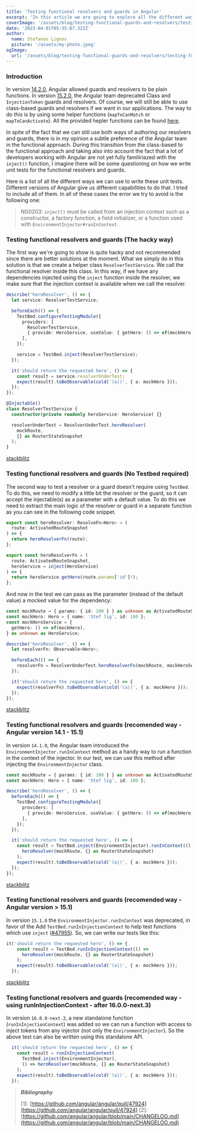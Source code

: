 ```yaml
---
title: 'Testing functional resolvers and guards in Angular'
excerpt: 'In this article we are going to explore all the different ways we can test functional guards and resolvers in an Angular project.'
coverImage: '/assets/blog/testing-functional-guards-and-resolvers/testing-functional-resolvers.png'
date: '2023-04-01T05:35:07.322Z'
author:
  name: Stefanos Lignos
  picture: '/assets/my-photo.jpeg'
ogImage:
  url: '/assets/blog/testing-functional-guards-and-resolvers/testing-functional-resolvers.png'
---
```


### Introduction

In version [14.2.0](https://github.com/angular/angular/blob/main/CHANGELOG.md#1420-2022-08-25), Angular allowed guards and resolvers to be plain functions. In version [15.2.0](https://github.com/angular/angular/blob/main/CHANGELOG.md#1520-2023-02-22), the Angular team deprecated Class and `InjectionToken` guards and resolvers. Of course, we will still be able to use class-based guards and resolvers if we want in our applications. The way to do this is by using some helper functions (`mapToCanMatch` or `mapToCanActivate`). All the provided hepler functions can be found [here](https://github.com/angular/angular/blob/main/packages/router/src/utils/functional_guards.ts).

In spite of the fact that we can still use both ways of authoring our resolvers and guards, there is in my opinion a subtle preference of the Angular team in the functional approach. During this transition from the class-based to the functional approach and taking also into account the fact that a lot of developers working with Angular are not yet fully familiriazed with the `inject()` function, I imagine there will be some questioning on how we write unit tests for the  functional resolvers and guards.

Here is a list of all the different ways we can use to write these unit tests. Different versions of Angular give us different capabilities to do that. I tried to include all of them. In all of these cases the error we try to avoid is the following one:

> NG0203: `inject()` must be called from an injection context such as a constructor, a factory function, a field initializer, or a function used with `EnvironmentInjector#runInContext`.

### Testing functional resolvers and guards (The hacky way)

The first way we're going to show is quite hacky and not recommended since there are better solutions at the moment. What we simply do in this solution is that we create a helper class `ResolverTestService`. We call the functional resolver inside this class. In this way, if we have any dependencies injected using the `inject` function inside the resolver, we make sure that the injection context is available when we call the resolver. 

```ts
describe('heroResolver', () => {
  let service: ResolverTestService;

  beforeEach(() => {
    TestBed.configureTestingModule({
      providers: [
        ResolverTestService,
        { provide: HeroService, useValue: { getHero: () => of(mockHero) } },
      ],
    });

    service = TestBed.inject(ResolverTestService);
  });

  it('should return the requested hero', () => {
    const result = service.resolverUnderTest;
    expect(result).toBeObservable(cold('(a|)', { a: mockHero }));
  });
});

@Injectable()
class ResolverTestService {
  constructor(private readonly heroService: HeroService) {}

  resolverUnderTest = ResolverUnderTest.heroResolver(
    mockRoute,
    {} as RouterStateSnapshot
  );
}
```

[stackblitz](https://stackblitz.com/edit/angular-2kiv4w?file=src/app/hero-detail/hero-detail.resolver.spec.ts)

### Testing functional resolvers and guards (No Testbed required)

The second way to test a resolver or a guard doesn't require using `TestBed`. To do this, we need to modify a little bit the resolver or the guard, so it can accept the injectable(s) as a parameter with a default value. To do this we need to extract the main logic of the resolver or guard in a separate function as you can see in the following code snippet.

```ts
export const heroResolver: ResolveFn<Hero> = (
  route: ActivatedRouteSnapshot
) => {
  return heroResolverFn(route);
};

export const heroResolverFn = (
  route: ActivatedRouteSnapshot,
  heroService = inject(HeroService)
) => {
  return heroService.getHero(route.params['id']!);
};
```

And now in the test we can pass as the parameter (instead of the default value) a mocked value for the dependency:

```ts
const mockRoute = { params: { id: 100 } } as unknown as ActivatedRouteSnapshot;
const mockHero: Hero = { name: 'Stef lig', id: 100 };
const mockHeroService = {
  getHero: () => of(mockHero),
} as unknown as HeroService;

describe('heroResolver', () => {
  let resolverFn: Observable<Hero>;

  beforeEach(() => {
    resolverFn = ResolverUnderTest.heroResolverFn(mockRoute, mockHeroService);
  });

  it('should return the requested hero', () => {
    expect(resolverFn).toBeObservable(cold('(a|)', { a: mockHero }));
  });
});

```

[stackblitz](https://stackblitz.com/edit/angular-2kiv4w-t4vxhd?file=src/app/hero-detail/hero-detail.resolver.spec.ts)

### Testing functional resolvers and guards (recomended way - Angular version 14.1 - 15.1)

In version `14.1.0`, the Angular team introduced the `EnvironmentInjector.runInContext` method as a handy way to run a function in the context of the injector. In our test, we can use this method after injecting the `EnvironmentInjector` class.

```ts
const mockRoute = { params: { id: 100 } } as unknown as ActivatedRouteSnapshot;
const mockHero: Hero = { name: 'Stef lig', id: 100 };

describe('heroResolver', () => {
  beforeEach(() => {
    TestBed.configureTestingModule({
      providers: [
        { provide: HeroService, useValue: { getHero: () => of(mockHero) } },
      ],
    });
  });

  it('should return the requested hero', () => {
    const result = TestBed.inject(EnvironmentInjector).runInContext(() =>
      heroResolver(mockRoute, {} as RouterStateSnapshot)
    );
    expect(result).toBeObservable(cold('(a|)', { a: mockHero }));
  });
});
```

[stackblitz](https://stackblitz.com/edit/angular-2kiv4w-kjf7x5?file=src/app/hero-detail/hero-detail.resolver.spec.ts)

### Testing functional resolvers and guards (recomended way - Angular version > 15.1)

In version `15.1.0` the `EnvironmentInjector.runInContext` was deprecated, in favor of the Add `TestBed.runInInjectionContext` to help test functions which use `inject` ([#47955](https://github.com/angular/angular/pull/47955)). So, we can write our tests like this:

```ts
it('should return the requested hero', () => {
    const result = TestBed.runInInjectionContext(() =>
      heroResolver(mockRoute, {} as RouterStateSnapshot)
    );
    expect(result).toBeObservable(cold('(a|)', { a: mockHero }));
  });
```

[stackblitz](https://stackblitz.com/edit/angular-2kiv4w-s4bhsp?file=src/app/hero-detail/hero-detail.resolver.spec.ts)

### Testing functional resolvers and guards (recomended way - using runInInjectionContext - after 16.0.0-next.3)

In version `16.0.0-next.3`, a new standalone function (`runInInjectionContext`) was added so we can run a function with access to inject tokens from any injector (not only the `EnvironmentInjector`). So the above test can also be written using this standalone API.

```ts
  it('should return the requested hero', () => {
    const result = runInInjectionContext(
      TestBed.inject(EnvironmentInjector),
      () => heroResolver(mockRoute, {} as RouterStateSnapshot)
    );
    expect(result).toBeObservable(cold('(a|)', { a: mockHero }));
  });
```


> **_Bibliography_**
> 
> \[1\]: [https://github.com/angular/angular/pull/47924](https://github.com/angular/angular/pull/47924)
> \[2\]: [https://github.com/angular/angular/blob/main/CHANGELOG.md](https://github.com/angular/angular/blob/main/CHANGELOG.md)